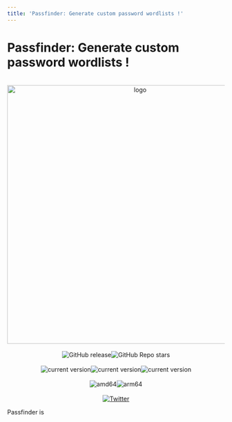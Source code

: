 ```yaml
---
title: 'Passfinder: Generate custom password wordlists !'
---
```


# Passfinder: Generate custom password wordlists !

<div align="center">
  <br />
  <img alt="logo" width="600" src="">
  <br><br>
  <div style="display: flex; flex-direction: row; justify-content: center">
    <!-- <img alt="latest commit on master" src="https://img.shields.io/github/last-commit/ThePorgs/Exegol/master?label=latest%20release">
    <img alt="Workflows (main)" src="https://github.com/GoToolSharing/passfinder/actions/workflows/go.yml/badge.svg?branch=main">
    <img alt="Workflows (dev)" src="https://github.com/GoToolSharing/passfinder/actions/workflows/go.yml/badge.svg?branch=dev">
    <img alt="GitHub go.mod Go version (main)" src="https://img.shields.io/github/go-mod/go-version/GoToolSharing/passfinder/main">
    <img alt="GitHub go.mod Go version (dev)" src="https://img.shields.io/github/go-mod/go-version/GoToolSharing/passfinder/dev">-->
    <img alt="GitHub release" src="https://img.shields.io/github/v/release/GoToolSharing/passfinder">
    <img alt="GitHub Repo stars" src="https://img.shields.io/github/stars/GoToolSharing/passfinder">
  </div>
  <br />
  <div style="display: flex; flex-direction: row; justify-content: center">
    <img alt="current version" src="https://img.shields.io/badge/linux-supported-success">
    <img alt="current version" src="https://img.shields.io/badge/windows-supported-success">
    <img alt="current version" src="https://img.shields.io/badge/mac-supported-success">
  </div>
  <br>
  <div style="display: flex; flex-direction: row; justify-content: center">
    <img alt="amd64" src="https://img.shields.io/badge/amd64%20(x86__64)-supported-success">
    <img alt="arm64" src="https://img.shields.io/badge/arm64%20(aarch64)-supported-success">
  </div>
  <br />
  <div style="display: flex; flex-direction: row; justify-content: center">
    <a target="_blank" rel="noopener noreferrer" href="https://twitter.com/intent/follow?screen_name=QU35T_TV" title="Follow"><img src="https://img.shields.io/twitter/follow/QU35T_TV?label=QU35T&style=social" alt="Twitter"></a>
  </div>
</div>

Passfinder is
